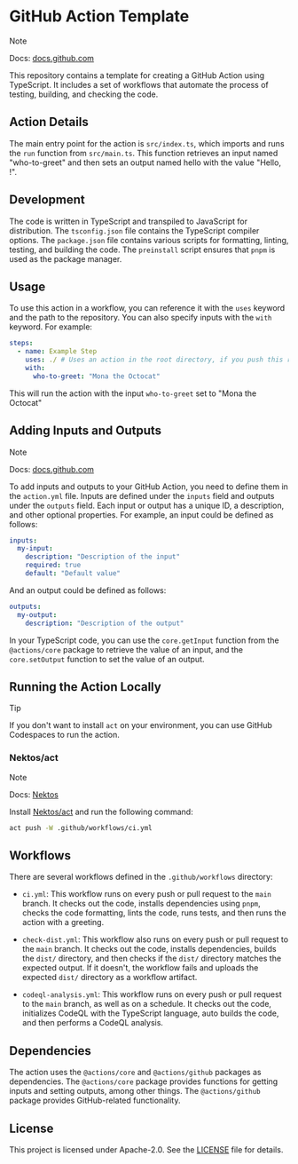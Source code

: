 # GitHub Action Template

> [!NOTE]
> Docs: [docs.github.com](https://docs.github.com/en/actions/creating-actions/creating-a-javascript-action)

This repository contains a template for creating a GitHub Action using
TypeScript. It includes a set of workflows that automate the process of testing,
building, and checking the code.

## Action Details

The main entry point for the action is `src/index.ts`, which imports and runs
the `run` function from `src/main.ts`. This function retrieves an input named
"who-to-greet" and then sets an output named hello with the value "Hello,
<who-to-greet>!".

## Development

The code is written in TypeScript and transpiled to JavaScript for distribution.
The `tsconfig.json` file contains the TypeScript compiler options. The
`package.json` file contains various scripts for formatting, linting, testing,
and building the code. The `preinstall` script ensures that `pnpm` is used as
the package manager.

## Usage

To use this action in a workflow, you can reference it with the `uses` keyword
and the path to the repository. You can also specify inputs with the `with`
keyword. For example:

```yaml
steps:
  - name: Example Step
    uses: ./ # Uses an action in the root directory, if you push this repository to GitHub, you can use the following: uses: <username>/typescript-action-template@v1
    with:
      who-to-greet: "Mona the Octocat"
```

This will run the action with the input `who-to-greet` set to "Mona the Octocat"

## Adding Inputs and Outputs

> [!NOTE]
> Docs: [docs.github.com](https://docs.github.com/en/actions/creating-actions/metadata-syntax-for-github-actions)

To add inputs and outputs to your GitHub Action, you need to define them in the
`action.yml` file. Inputs are defined under the `inputs` field and outputs under
the `outputs` field. Each input or output has a unique ID, a description, and
other optional properties. For example, an input could be defined as follows:

```yaml
inputs:
  my-input:
    description: "Description of the input"
    required: true
    default: "Default value"
```

And an output could be defined as follows:

```yaml
outputs:
  my-output:
    description: "Description of the output"
```

In your TypeScript code, you can use the `core.getInput` function from the
`@actions/core` package to retrieve the value of an input, and the
`core.setOutput` function to set the value of an output.

## Running the Action Locally

> [!TIP] 
> If you don't want to install `act` on your environment, you can use GitHub Codespaces to run the action.

### Nektos/act

> [!NOTE]
> Docs: [Nektos](https://nektosact.com/introduction.html)

Install [Nektos/act](https://github.com/nektos/act) and run the following
command:

```bash
act push -W .github/workflows/ci.yml
```

## Workflows

There are several workflows defined in the `.github/workflows` directory:

- `ci.yml`: This workflow runs on every push or pull request to the `main`
  branch. It checks out the code, installs dependencies using `pnpm`, checks the
  code formatting, lints the code, runs tests, and then runs the action with a
  greeting.

- `check-dist.yml`: This workflow also runs on every push or pull request to the
  `main` branch. It checks out the code, installs dependencies, builds the
  `dist/` directory, and then checks if the `dist/` directory matches the
  expected output. If it doesn't, the workflow fails and uploads the expected
  `dist/` directory as a workflow artifact.

- `codeql-analysis.yml`: This workflow runs on every push or pull request to the
  `main` branch, as well as on a schedule. It checks out the code, initializes
  CodeQL with the TypeScript language, auto builds the code, and then performs a
  CodeQL analysis.

## Dependencies

The action uses the `@actions/core` and `@actions/github` packages as
dependencies. The `@actions/core` package provides functions for getting inputs
and setting outputs, among other things. The `@actions/github` package provides
GitHub-related functionality.

## License

This project is licensed under Apache-2.0. See the [LICENSE](LICENSE) file for
details.
